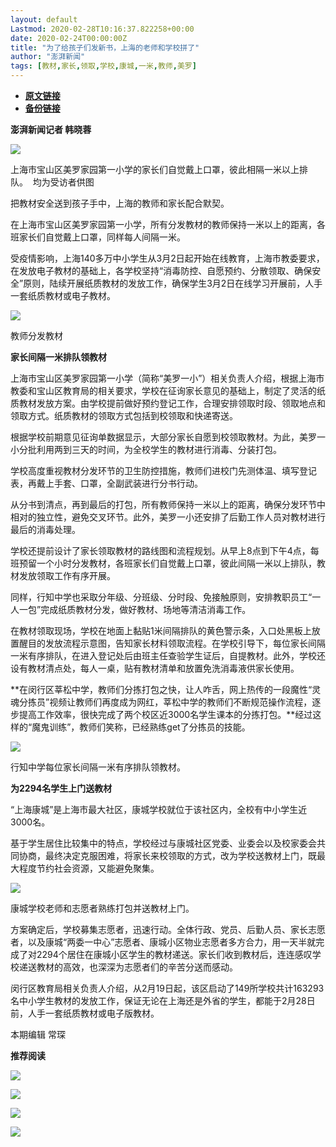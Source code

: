 ```yaml
---
layout: default
Lastmod: 2020-02-28T10:16:37.822258+00:00
date: 2020-02-24T00:00:00Z
title: "为了给孩子们发新书，上海的老师和学校拼了"
author: "澎湃新闻"
tags: [教材,家长,领取,学校,康城,一米,教师,美罗]
---
```


* [**原文链接**](https://mp.weixin.qq.com/s/SHrKJmA1i91lJZq6Z6DQUg)
* [**备份链接**](http://archive.today/QQ2x4)


**澎湃新闻记者 韩晓蓉**

  

![](/images/post/98868da0f7c3bfc6b824538121eba1ad.jpg)

上海市宝山区美罗家园第一小学的家长们自觉戴上口罩，彼此相隔一米以上排队。  均为受访者供图

  
把教材安全送到孩子手中，上海的教师和家长配合默契。

  
在上海市宝山区美罗家园第一小学，所有分发教材的教师保持一米以上的距离，各班家长们自觉戴上口罩，同样每人间隔一米。

  
受疫情影响，上海140多万中小学生从3月2日起开始在线教育，上海市教委要求，在发放电子教材的基础上，各学校坚持“消毒防控、自愿预约、分散领取、确保安全”原则，陆续开展纸质教材的发放工作，确保学生3月2日在线学习开展前，人手一套纸质教材或电子教材。  

  

![](/images/post/a014be00e1d8a8f1247dfb72a364b5cf.jpg)

教师分发教材

  
**家长间隔一米排队领教材**

上海市宝山区美罗家园第一小学（简称“美罗一小”）相关负责人介绍，根据上海市教委和宝山区教育局的相关要求，学校在征询家长意见的基础上，制定了灵活的纸质教材发放方案。由学校提前做好预约登记工作，合理安排领取时段、领取地点和领取方式。纸质教材的领取方式包括到校领取和快递寄送。

  
根据学校前期意见征询单数据显示，大部分家长自愿到校领取教材。为此，美罗一小分批利用两到三天的时间，为全校学生的教材进行消毒、分装打包。

  
学校高度重视教材分发环节的卫生防控措施，教师们进校门先测体温、填写登记表，再戴上手套、口罩，全副武装进行分书行动。

  
从分书到清点，再到最后的打包，所有教师保持一米以上的距离，确保分发环节中相对的独立性，避免交叉环节。此外，美罗一小还安排了后勤工作人员对教材进行最后的消毒处理。

  
学校还提前设计了家长领取教材的路线图和流程规划。从早上8点到下午4点，每班预留一个小时分发教材，各班家长们自觉戴上口罩，彼此间隔一米以上排队，教材发放领取工作有序开展。

  
同样，行知中学也采取分年级、分班级、分时段、免接触原则，安排教职员工“一人一包”完成纸质教材分发，做好教材、场地等清洁消毒工作。

  
在教材领取现场，学校在地面上黏贴1米间隔排队的黄色警示条，入口处黑板上放置醒目的发放流程示意图，告知家长材料领取流程。在学校引导下，每位家长间隔一米有序排队，在进入登记处后由班主任查验学生证后，自提教材。此外，学校还设有教材清点处，每人一桌，贴有教材清单和放置免洗消毒液供家长使用。

  
**在闵行区莘松中学，教师们分拣打包之快，让人咋舌，网上热传的一段魔性“灵魂分拣员”视频让教师们再度成为网红，莘松中学的教师们不断规范操作流程，逐步提高工作效率，很快完成了两个校区近3000名学生课本的分拣打包。**经过这样的“魔鬼训练”，教师们笑称，已经熟练get了分拣员的技能。  

  

![](/images/post/993c35933a55867b6b35815c7f536904.jpg)

行知中学每位家长间隔一米有序排队领教材。

  
**为2294名学生上门送教材**

“上海康城”是上海市最大社区，康城学校就位于该社区内，全校有中小学生近3000名。

  
基于学生居住比较集中的特点，学校经过与康城社区党委、业委会以及校家委会共同协商，最终决定克服困难，将家长来校领取的方式，改为学校送教材上门，既最大程度节约社会资源，又能避免聚集。  

  

![](/images/post/5b8195e746973f6b2614deab15285fc2.jpg)

康城学校老师和志愿者熟练打包并送教材上门。

  
方案确定后，学校募集志愿者，迅速行动。全体行政、党员、后勤人员、家长志愿者，以及康城“两委一中心”志愿者、康城小区物业志愿者多方合力，用一天半就完成了对2294个居住在康城小区学生的教材递送。家长们收到教材后，连连感叹学校递送教材的高效，也深深为志愿者们的辛苦分送而感动。

  
闵行区教育局相关负责人介绍，从2月19日起，该区启动了149所学校共计163293名中小学生教材的发放工作，保证无论在上海还是外省的学生，都能于2月28日前，人手一套纸质教材或电子版教材。

  

本期编辑 常琛  

  

**推荐阅读**

  

[![](/images/post/12e0d94be82829ed4f958ea785fc7b62.jpg)](http://mp.weixin.qq.com/s?__biz=MjM5MzI5NTU3MQ==&mid=2651587716&idx=1&sn=9cf340714786ffd74330418b03bccf7c&chksm=bd6199388a16102e76351195f852c7325de5e1620da5882bd04ccd1ff7d24b0b5dff09895509&scene=21#wechat_redirect)

[![](/images/post/b7a1607b1b9dd9e435b97383f11e4fdb.jpg)](http://mp.weixin.qq.com/s?__biz=MjM5MzI5NTU3MQ==&mid=2651587171&idx=1&sn=8aae24846a49ce902e6c154354f8d8ec&chksm=bd619fdf8a1616c944b7af5c259ccdede7203b086feaaf72a3deb060cebf529ed9de32c73e10&scene=21#wechat_redirect)  

[![](/images/post/7ab7a6f45b8be28d6ef63bbb5b2fb589.jpg)](http://mp.weixin.qq.com/s?__biz=MjM5MzI5NTU3MQ==&mid=2651584757&idx=1&sn=a5572bcc0bdaaed9ec4dea0282c51e0f&chksm=bd6665498a11ec5fc1242f13c3065e039cfc31047777dbdea5ff09cebc50adc6f3e98a790191&scene=21#wechat_redirect)

[![](/images/post/faa036129172f4ba4cb775ad946d1eff.jpg)](https://a.app.qq.com/o/simple.jsp?pkgname=com.wondertek.paper)

